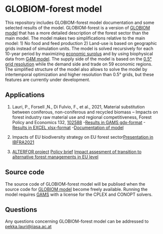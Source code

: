 
# GLOBIOM-forest model

This repository includes GLOBIOM-forest model documentation and some selected results of the model. GLOBIOM-forest is a version of [GLOBIOM model](https://iiasa.github.io/GLOBIOM/) that has a more detailed description of the forest sector than the main model. The model makes two simplifications relative to the main model: 1) No food and feed production 2) Land-use is based on geographic grids instead of simulation units. The model is solved recursively for each 10-year period by maximizing [economic surplus](https://en.wikipedia.org/wiki/Economic_surplus) and by using biophysical data from [G4M model](https://www.scitepress.org/Papers/2011/36075/36075.pdf). The supply side of the model is based on the [0.5° grid resolution](https://github.com/iiasa/GLOBIOM_forest/blob/main/Management_maps.pdf) while the demand side and trade on 59 economic regions. The simplified structure of the model also allows to solve the model by intertemporal optimization and higher resolution than 0.5° grids, but these features are currently under development.     

## Applications

1) Lauri, P., Forsell ,N., Di Fulvio, F., et al., 2021, Material substitution between coniferous, non-coniferous and recycled biomass – Impacts on forest industry raw material use and regional competitiveness, Forest Policy and Economics 132, [102588](https://www.sciencedirect.com/science/article/pii/S1389934121001945?via%3Dihub)
    -[Results in GAMS gdx-format](https://github.com/iiasa/GLOBIOM_forest/blob/main/Material_substitution_FPE2021.gdx)
    -[Results in EXCEL xlsx-format](https://github.com/iiasa/GLOBIOM_forest/blob/main/Material_substitution_FPE2021.xlsx)
    -[Documentation of model](https://github.com/iiasa/GLOBIOM_forest/blob/main/GLOBIOM_forest_documentation.pdf)

2) Impacts of EU biodiversity strategy on EU forest sector[Presentation in IBFRA2021](https://github.com/iiasa/GLOBIOM_forest/blob/main/IBFRA_2021_Pekka_Lauri.pptx) 
3) [ALTERFOR project](https://cordis.europa.eu/project/id/676754)
[Policy brief](https://ec.europa.eu/research/participants/documents/downloadPublic?documentIds=080166e5d3a7092c&appId=PPGMS)
[Impact assesment of transition to alternative forest managements in EU level](https://ec.europa.eu/research/participants/documents/downloadPublic?documentIds=080166e5cc9e1397&appId=PPGMS)

## Source code 

The source code of GLOBIOM-forest model will be publised when the source code for [GLOBIOM model](https://iiasa.github.io/GLOBIOM/) become freely available. Running the model requires [GAMS](https://www.gams.com/) with a license for the CPLEX and CONOPT solvers.

##  Questions

Any questions concerning GLOBIOM-forest model can be addressed to pekka.lauri@iiasa.ac.at

